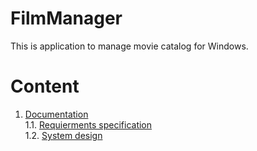 # FilmManager
This is application to manage movie catalog for Windows.

# Content
 1. [Documentation](Documents)  
 1.1. [Requierments specification](Documents/SRS.md)  
 1.2. [System design](Documents/SDS.md)  
